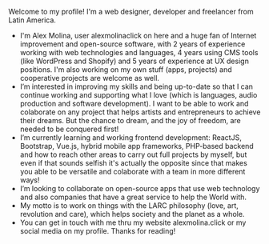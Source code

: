 Welcome to my profile! I'm a web designer, developer and freelancer from Latin America.

- I'm Alex Molina, user alexmolinaclick on here and a huge fan of Internet improvement and open-source software, with 2 years of experience working with web technologies and languages, 4 years using CMS tools (like WordPress and Shopify) and 5 years of experience at UX design positions. I'm also working on my own stuff (apps, projects) and cooperative projects are welcome as well.
- I’m interested in improving my skills and being up-to-date so that I can continue working and supporting what I love (which is languages, audio production and software development). I want to be able to work and colaborate on any project that helps artists and entrepreneurs to achieve their dreams. But the chance to dream, and the joy of freedom, are needed to be conquered first!
- I’m currently learning and working frontend development: ReactJS, Bootstrap, Vue.js, hybrid mobile app frameworks, PHP-based backend and how to reach other areas to carry out full projects by myself, but even if that sounds selfish it's actually the opposite since that makes you able to be versatile and colaborate with a team in more different ways!
- I’m looking to collaborate on open-source apps that use web technology and also companies that have a great service to help the World with.
- My motto is to work on things with the LARC philosophy (love, art, revolution and care), which helps society and the planet as a whole.
- You can get in touch with me thru my website alexmolina.click or my social media on my profile. Thanks for reading!

